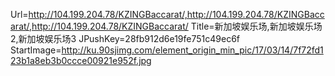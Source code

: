 Url=http://104.199.204.78/KZINGBaccarat/,http://104.199.204.78/KZINGBaccarat/,http://104.199.204.78/KZINGBaccarat/
Title=新加坡娱乐场,新加坡娱乐场2,新加坡娱乐场3
JPushKey=28fb912d6e19fe751c49ec6f
StartImage=http://ku.90sjimg.com/element_origin_min_pic/17/03/14/7f72fd123b1a8eb3b0ccce00921e952f.jpg

